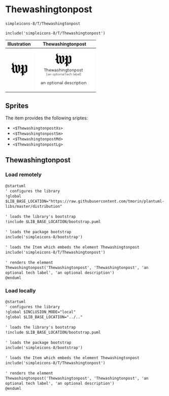 # Thewashingtonpost


```text
simpleicons-8/T/Thewashingtonpost
```

```text
include('simpleicons-8/T/Thewashingtonpost')
```



| Illustration | Thewashingtonpost |
| :---: | :---: |
| ![illustration for Illustration](../../simpleicons-8/T/Thewashingtonpost.png) | ![illustration for Thewashingtonpost](../../simpleicons-8/T/Thewashingtonpost.Local.png) |



## Sprites
The item provides the following sriptes:

- `<$ThewashingtonpostXs>`
- `<$ThewashingtonpostSm>`
- `<$ThewashingtonpostMd>`
- `<$ThewashingtonpostLg>`





## Thewashingtonpost

### Load remotely
```plantuml
@startuml
' configures the library
!global $LIB_BASE_LOCATION="https://raw.githubusercontent.com/tmorin/plantuml-libs/master/distribution"

' loads the library's bootstrap
!include $LIB_BASE_LOCATION/bootstrap.puml

' loads the package bootstrap
include('simpleicons-8/bootstrap')

' loads the Item which embeds the element Thewashingtonpost
include('simpleicons-8/T/Thewashingtonpost')

' renders the element
Thewashingtonpost('Thewashingtonpost', 'Thewashingtonpost', 'an optional tech label', 'an optional description')
@enduml
```

### Load locally
```plantuml
@startuml
' configures the library
!global $INCLUSION_MODE="local"
!global $LIB_BASE_LOCATION="../.."

' loads the library's bootstrap
!include $LIB_BASE_LOCATION/bootstrap.puml

' loads the package bootstrap
include('simpleicons-8/bootstrap')

' loads the Item which embeds the element Thewashingtonpost
include('simpleicons-8/T/Thewashingtonpost')

' renders the element
Thewashingtonpost('Thewashingtonpost', 'Thewashingtonpost', 'an optional tech label', 'an optional description')
@enduml
```

